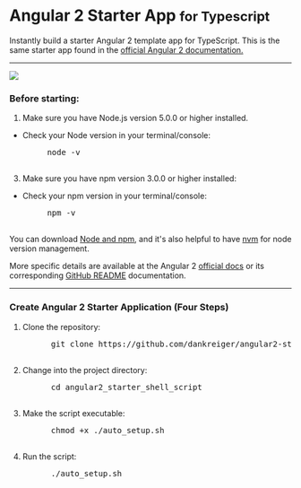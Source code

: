 # Angular 2 Starter App <small>for Typescript</small>

Instantly build a starter Angular 2 template app for TypeScript. This is the same starter app found in the [official Angular 2 documentation.  
](https://angular.io/docs/ts/latest/quickstart.html)

* * *

[![](http://angular.io/resources/images/logos/standard/shield-large.png)](https://angular.io/docs/ts/latest/quickstart.html)

### Before starting:

1.  Make sure you have Node.js version 5.0.0 or higher installed.

*   Check your Node version in your terminal/console:

<pre>        node -v
      </pre>

3.  Make sure you have npm version 3.0.0 or higher installed:

*   Check your npm version in your terminal/console:

<pre>        npm -v
      </pre>

You can download [Node and npm](https://nodejs.org/en/), and it's also helpful to have [nvm](https://github.com/creationix/nvm) for node version management.

More specific details are available at the Angular 2 [official docs](https://angular.io/docs/ts/latest/quickstart.html) or its corresponding [GitHub README](https://github.com/angular/quickstart/blob/master/README.md) documentation.

* * *

### Create Angular 2 Starter Application (Four Steps)

1.  Clone the repository:

    <pre>      git clone https://github.com/dankreiger/angular2-starter-shell-script.git
        </pre>

2.  Change into the project directory:

    <pre>      cd angular2_starter_shell_script
        </pre>

3.  Make the script executable:

    <pre>      chmod +x ./auto_setup.sh
        </pre>

4.  Run the script:

    <pre>      ./auto_setup.sh
        </pre>
